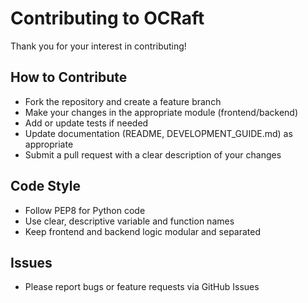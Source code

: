 # Contributing to OCRaft

Thank you for your interest in contributing!

## How to Contribute
- Fork the repository and create a feature branch
- Make your changes in the appropriate module (frontend/backend)
- Add or update tests if needed
- Update documentation (README, DEVELOPMENT_GUIDE.md) as appropriate
- Submit a pull request with a clear description of your changes

## Code Style
- Follow PEP8 for Python code
- Use clear, descriptive variable and function names
- Keep frontend and backend logic modular and separated

## Issues
- Please report bugs or feature requests via GitHub Issues
